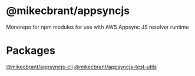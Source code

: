# @mikecbrant/appsyncjs

Monorepo for npm modules for use with AWS Appsync JS resolver runtime

# Packages

[@mikecbrant/appsyncjs-cli](packages/cli/README.md)
[@mikecbrant/appsyncjs-test-utils](packages/test-utils/README.md)
